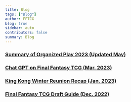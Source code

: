 ```yaml
---
title: Blog
tags: ["Blog"]
author: FFTCG
blog: true
sidebar: auto
contributors: false
summary: Blog
---
```



### <a href="./blog/2022-05-24_2023_Summary_Organized_Play">**Summary of Organized Play 2023 (Updated May)**</a>
### <a href="./blog/2023-03-10_FFTCG_ChatGPT">**Chat GPT on Final Fantasy TCG (Mar. 2023)**</a>
### <a href="./blog/2023-01-28_King_Kong_Winter_Reunion_Recap">**King Kong Winter Reunion Recap (Jan. 2023)**</a>
### <a href="./blog/2022-12-8_Draft_Guide_FFTCG_Updated">**Final Fantasy TCG Draft Guide (Dec. 2022)**</a>

